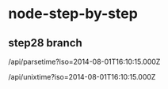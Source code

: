 node-step-by-step
=================


## step28 branch 

/api/parsetime?iso=2014-08-01T16:10:15.000Z

/api/unixtime?iso=2014-08-01T16:10:15.000Z



